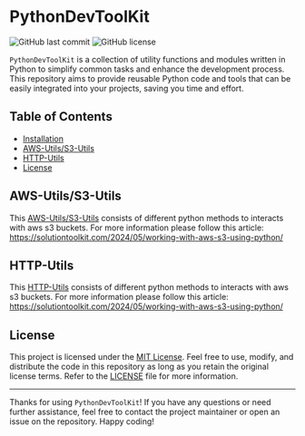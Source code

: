 # PythonDevToolKit

![GitHub last commit](https://img.shields.io/github/last-commit/azam-akram/utils-python)
![GitHub license](https://img.shields.io/github/license/azam-akram/utils-python)

`PythonDevToolKit` is a collection of utility functions and modules written in Python to simplify common tasks and enhance the development process. This repository aims to provide reusable Python code and tools that can be easily integrated into your projects, saving you time and effort.

## Table of Contents

- [Installation](#installation)
- [AWS-Utils/S3-Utils](#AWS-Utils/S3-Utils)
- [HTTP-Utils](#HTTP-Utils)
- [License](#license)


## AWS-Utils/S3-Utils
This [AWS-Utils/S3-Utils](https://github.com/azam-akram/PythonDevToolKit/tree/main/aws-utils/s3-utils) consists of different python methods to interacts with aws s3 buckets. For more information please follow this article: https://solutiontoolkit.com/2024/05/working-with-aws-s3-using-python/

## HTTP-Utils
This [HTTP-Utils](https://github.com/azam-akram/PythonDevToolKit/tree/main/http-utils) consists of different python methods to interacts with aws s3 buckets. For more information please follow this article: https://solutiontoolkit.com/2024/05/working-with-aws-s3-using-python/

## License

This project is licensed under the [MIT License](LICENSE). Feel free to use, modify, and distribute the code in this repository as long as you retain the original license terms. Refer to the [LICENSE](LICENSE) file for more information.

---

Thanks for using `PythonDevToolKit`! If you have any questions or need further assistance, feel free to contact the project maintainer or open an issue on the repository. Happy coding!
